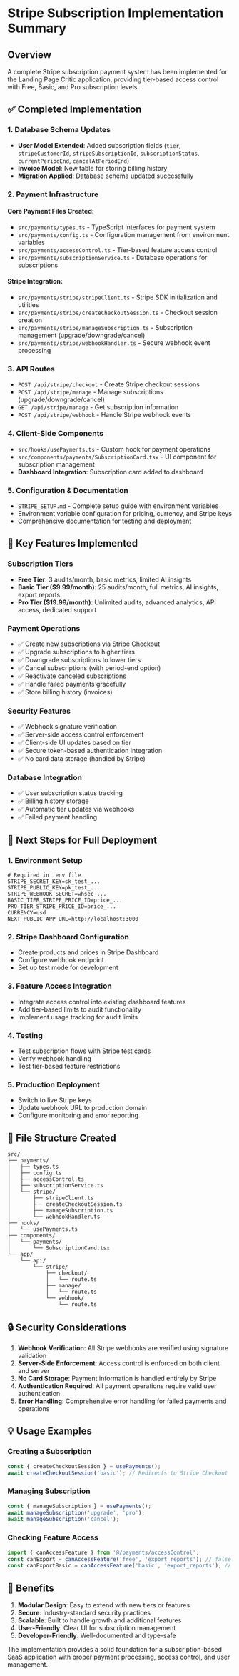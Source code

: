 # Stripe Subscription Implementation Summary

## Overview
A complete Stripe subscription payment system has been implemented for the Landing Page Critic application, providing tier-based access control with Free, Basic, and Pro subscription levels.

## ✅ Completed Implementation

### 1. Database Schema Updates
- **User Model Extended**: Added subscription fields (`tier`, `stripeCustomerId`, `stripeSubscriptionId`, `subscriptionStatus`, `currentPeriodEnd`, `cancelAtPeriodEnd`)
- **Invoice Model**: New table for storing billing history
- **Migration Applied**: Database schema updated successfully

### 2. Payment Infrastructure

#### Core Payment Files Created:
- `src/payments/types.ts` - TypeScript interfaces for payment system
- `src/payments/config.ts` - Configuration management from environment variables
- `src/payments/accessControl.ts` - Tier-based feature access control
- `src/payments/subscriptionService.ts` - Database operations for subscriptions

#### Stripe Integration:
- `src/payments/stripe/stripeClient.ts` - Stripe SDK initialization and utilities
- `src/payments/stripe/createCheckoutSession.ts` - Checkout session creation
- `src/payments/stripe/manageSubscription.ts` - Subscription management (upgrade/downgrade/cancel)
- `src/payments/stripe/webhookHandler.ts` - Secure webhook event processing

### 3. API Routes
- `POST /api/stripe/checkout` - Create Stripe checkout sessions
- `POST /api/stripe/manage` - Manage subscriptions (upgrade/downgrade/cancel)
- `GET /api/stripe/manage` - Get subscription information
- `POST /api/stripe/webhook` - Handle Stripe webhook events

### 4. Client-Side Components
- `src/hooks/usePayments.ts` - Custom hook for payment operations
- `src/components/payments/SubscriptionCard.tsx` - UI component for subscription management
- **Dashboard Integration**: Subscription card added to dashboard

### 5. Configuration & Documentation
- `STRIPE_SETUP.md` - Complete setup guide with environment variables
- Environment variable configuration for pricing, currency, and Stripe keys
- Comprehensive documentation for testing and deployment

## 🔧 Key Features Implemented

### Subscription Tiers
- **Free Tier**: 3 audits/month, basic metrics, limited AI insights
- **Basic Tier ($9.99/month)**: 25 audits/month, full metrics, AI insights, export reports
- **Pro Tier ($19.99/month)**: Unlimited audits, advanced analytics, API access, dedicated support

### Payment Operations
- ✅ Create new subscriptions via Stripe Checkout
- ✅ Upgrade subscriptions to higher tiers
- ✅ Downgrade subscriptions to lower tiers
- ✅ Cancel subscriptions (with period-end option)
- ✅ Reactivate canceled subscriptions
- ✅ Handle failed payments gracefully
- ✅ Store billing history (invoices)

### Security Features
- ✅ Webhook signature verification
- ✅ Server-side access control enforcement
- ✅ Client-side UI updates based on tier
- ✅ Secure token-based authentication integration
- ✅ No card data storage (handled by Stripe)

### Database Integration
- ✅ User subscription status tracking
- ✅ Billing history storage
- ✅ Automatic tier updates via webhooks
- ✅ Failed payment handling

## 🚀 Next Steps for Full Deployment

### 1. Environment Setup
```env
# Required in .env file
STRIPE_SECRET_KEY=sk_test_...
STRIPE_PUBLIC_KEY=pk_test_...
STRIPE_WEBHOOK_SECRET=whsec_...
BASIC_TIER_STRIPE_PRICE_ID=price_...
PRO_TIER_STRIPE_PRICE_ID=price_...
CURRENCY=usd
NEXT_PUBLIC_APP_URL=http://localhost:3000
```

### 2. Stripe Dashboard Configuration
- Create products and prices in Stripe Dashboard
- Configure webhook endpoint
- Set up test mode for development

### 3. Feature Access Integration
- Integrate access control into existing dashboard features
- Add tier-based limits to audit functionality
- Implement usage tracking for audit limits

### 4. Testing
- Test subscription flows with Stripe test cards
- Verify webhook handling
- Test tier-based feature restrictions

### 5. Production Deployment
- Switch to live Stripe keys
- Update webhook URL to production domain
- Configure monitoring and error reporting

## 📁 File Structure Created

```
src/
├── payments/
│   ├── types.ts
│   ├── config.ts
│   ├── accessControl.ts
│   ├── subscriptionService.ts
│   └── stripe/
│       ├── stripeClient.ts
│       ├── createCheckoutSession.ts
│       ├── manageSubscription.ts
│       └── webhookHandler.ts
├── hooks/
│   └── usePayments.ts
├── components/
│   └── payments/
│       └── SubscriptionCard.tsx
└── app/
    └── api/
        └── stripe/
            ├── checkout/
            │   └── route.ts
            ├── manage/
            │   └── route.ts
            └── webhook/
                └── route.ts
```

## 🔒 Security Considerations

1. **Webhook Verification**: All Stripe webhooks are verified using signature validation
2. **Server-Side Enforcement**: Access control is enforced on both client and server
3. **No Card Storage**: Payment information is handled entirely by Stripe
4. **Authentication Required**: All payment operations require valid user authentication
5. **Error Handling**: Comprehensive error handling for failed payments and operations

## 💡 Usage Examples

### Creating a Subscription
```typescript
const { createCheckoutSession } = usePayments();
await createCheckoutSession('basic'); // Redirects to Stripe Checkout
```

### Managing Subscription
```typescript
const { manageSubscription } = usePayments();
await manageSubscription('upgrade', 'pro');
await manageSubscription('cancel');
```

### Checking Feature Access
```typescript
import { canAccessFeature } from '@/payments/accessControl';
const canExport = canAccessFeature('free', 'export_reports'); // false
const canExportBasic = canAccessFeature('basic', 'export_reports'); // true
```

## 🎯 Benefits

1. **Modular Design**: Easy to extend with new tiers or features
2. **Secure**: Industry-standard security practices
3. **Scalable**: Built to handle growth and additional features
4. **User-Friendly**: Clear UI for subscription management
5. **Developer-Friendly**: Well-documented and type-safe

The implementation provides a solid foundation for a subscription-based SaaS application with proper payment processing, access control, and user management.
